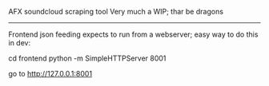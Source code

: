 AFX soundcloud scraping tool
Very much a WIP; thar be dragons

---

Frontend json feeding expects to run from a webserver; easy way to do this in dev:

cd frontend
python -m SimpleHTTPServer 8001

go to http://127.0.0.1:8001

